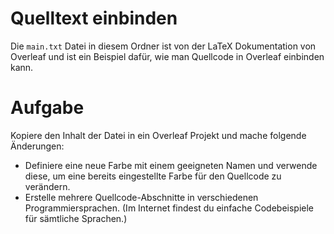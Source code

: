 # Quelltext einbinden

Die `main.txt` Datei in diesem Ordner ist von der LaTeX Dokumentation von Overleaf und ist ein Beispiel dafür, wie man Quellcode in Overleaf einbinden kann.

# Aufgabe 

Kopiere den Inhalt der Datei in ein Overleaf Projekt und mache folgende Änderungen:

- Definiere eine neue Farbe mit einem geeigneten Namen und verwende diese, um eine bereits eingestellte Farbe für den Quellcode zu verändern.
- Erstelle mehrere Quellcode-Abschnitte in verschiedenen Programmiersprachen. (Im Internet findest du einfache Codebeispiele für sämtliche Sprachen.)
